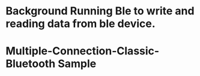 # Background Running Ble to write and reading data from ble device.

# Multiple-Connection-Classic-Bluetooth Sample

